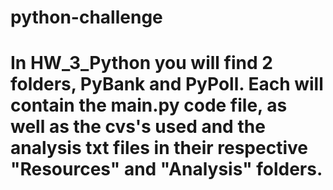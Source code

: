 # python-challenge
# In HW_3_Python you will find 2 folders, PyBank and PyPoll. Each will contain the main.py code file, as well as the cvs's used and the analysis txt files in their respective "Resources" and "Analysis" folders. 
